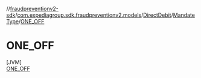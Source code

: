//[fraudpreventionv2-sdk](../../../../../index.md)/[com.expediagroup.sdk.fraudpreventionv2.models](../../../index.md)/[DirectDebit](../../index.md)/[MandateType](../index.md)/[ONE_OFF](index.md)

# ONE_OFF

[JVM]\
[ONE_OFF](index.md)
